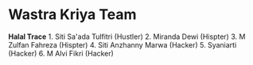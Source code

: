 <h1>Wastra Kriya Team</h1>
<b>Halal Trace</b>
1. Siti Sa'ada Tulfitri (Hustler)
2. Miranda Dewi (Hispter)
3. M Zulfan Fahreza (Hispter)
4. Siti Anzhanny Marwa (Hacker)
5. Syaniarti (Hacker)
6. M Alvi Fikri (Hacker)

